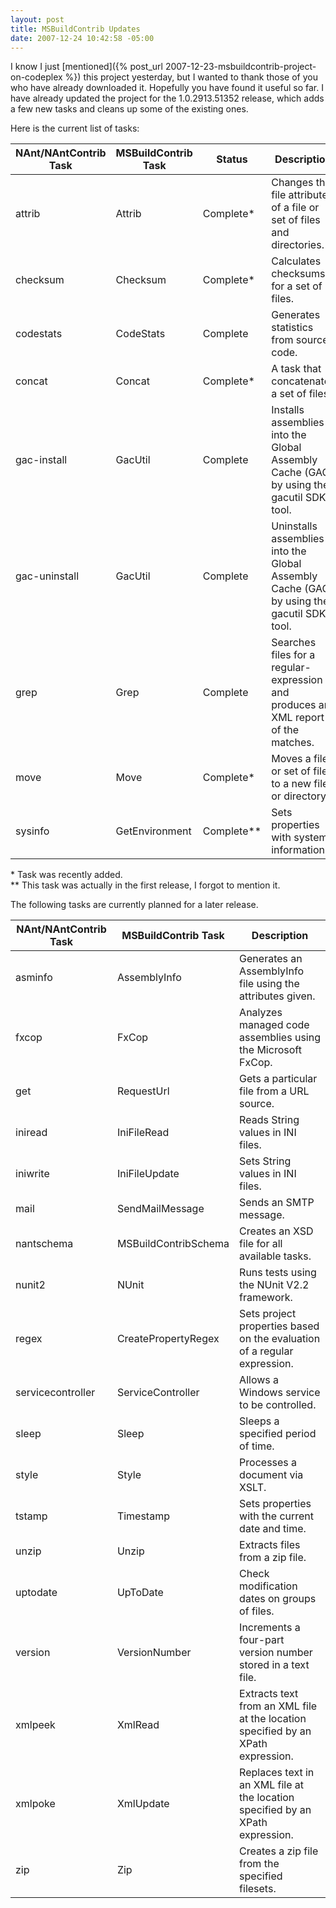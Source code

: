 ```yaml
---
layout: post
title: MSBuildContrib Updates
date: 2007-12-24 10:42:58 -05:00
---
```


I know I just [mentioned]({% post_url 2007-12-23-msbuildcontrib-project-on-codeplex %}) this project yesterday, but I wanted to thank those of you who have already downloaded it. Hopefully you have found it useful so far. I have already updated the project for the 1.0.2913.51352 release, which adds a few new tasks and cleans up some of the existing ones.

Here is the current list of tasks:

|**NAnt/NAntContrib Task**|**MSBuildContrib Task**|**Status**|**Description**|
|-------------------------|-----------------------|----------|---------------|
|attrib                   |Attrib                 |Complete\*|Changes the file attributes of a file or set of files and directories.|
|checksum                 |Checksum|Complete\*|Calculates checksums for a set of files.|
|codestats                |CodeStats|Complete|Generates statistics from source code.|
|concat|Concat|Complete\*|A task that concatenates a set of files.|
|gac-install|GacUtil|Complete|Installs assemblies into the Global Assembly Cache (GAC) by using the gacutil SDK tool.|
|gac-uninstall|GacUtil|Complete|Uninstalls assemblies into the Global Assembly Cache (GAC) by using the gacutil SDK tool.|
|grep|Grep|Complete|Searches files for a regular-expression and produces an XML report of the matches.|
|move|Move|Complete\*|Moves a file or set of files to a new file or directory.|
|sysinfo|GetEnvironment|Complete\**|Sets properties with system information.|

\* Task was recently added.      
\** This task was actually in the first release, I forgot to mention it.

The following tasks are currently planned for a later release.

|**NAnt/NAntContrib Task**|**MSBuildContrib Task**|**Description**|
|---|---|---|
|asminfo|AssemblyInfo|Generates an AssemblyInfo file using the attributes given.|
|fxcop|FxCop|Analyzes managed code assemblies using the Microsoft FxCop.|
|get|RequestUrl|Gets a particular file from a URL source.|
|iniread|IniFileRead|Reads String values in INI files.|
|iniwrite|IniFileUpdate|Sets String values in INI files.|
|mail|SendMailMessage|Sends an SMTP message.|
|nantschema|MSBuildContribSchema|Creates an XSD file for all available tasks.|
|nunit2|NUnit|Runs tests using the NUnit V2.2 framework.|
|regex|CreatePropertyRegex|Sets project properties based on the evaluation of a regular expression.|
|servicecontroller|ServiceController|Allows a Windows service to be controlled.|
|sleep|Sleep|Sleeps a specified period of time.|
|style|Style|Processes a document via XSLT.|
|tstamp|Timestamp|Sets properties with the current date and time.|
|unzip|Unzip|Extracts files from a zip file.|
|uptodate|UpToDate|Check modification dates on groups of files.|
|version|VersionNumber|Increments a four-part version number stored in a text file.|
|xmlpeek|XmlRead|Extracts text from an XML file at the location specified by an XPath expression.|
|xmlpoke|XmlUpdate|Replaces text in an XML file at the location specified by an XPath expression.|
|zip|Zip|Creates a zip file from the specified filesets.|
